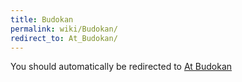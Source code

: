 ```yaml
---
title: Budokan
permalink: wiki/Budokan/
redirect_to: At_Budokan/
---
```


You should automatically be redirected to [At Budokan](At_Budokan/)
